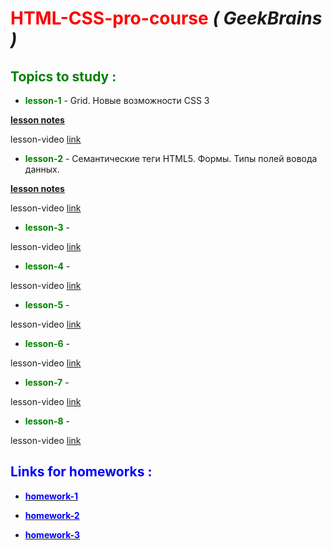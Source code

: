 # <span style="color:red">HTML-CSS-pro-course</span> **_( GeekBrains )_**

## <span style="color:green">Topics to study :</span>

- <span style="color:green">**lesson-1** </span>- Grid. Новые возможности CSS 3

[**lesson notes**](https://artiom30.github.io/HTML-CSS--Pro-/lesson-1/lesson-notes/index.html)

lesson-video [link](https://www.youtube.com/watch?v=5Ijqb1wLcvc)

- <span style="color:green">**lesson-2** </span>- Семантические теги HTML5. Формы. Типы полей вовода данных.

[**lesson notes**](https://artiom30.github.io/HTML-CSS--Pro-/lesson-2/lesson-notes/index.html)

lesson-video [link](https://youtu.be/TBw6Ga1e92k)

- <span style="color:green">**lesson-3** </span>-

lesson-video [link](https://youtu.be/KARjHRoRe_4)

- <span style="color:green">**lesson-4** </span>-

lesson-video [link](https://youtu.be/Q0H_DpzuPGE)

- <span style="color:green">**lesson-5** </span>-

lesson-video [link](https://youtu.be/VDD-4CgY9B4)

- <span style="color:green">**lesson-6** </span>-

lesson-video [link](https://youtu.be/CML0LNJMwE0)

- <span style="color:green">**lesson-7** </span>-

lesson-video [link](https://youtu.be/BhAYL46P3PI)

- <span style="color:green">**lesson-8** </span>-

lesson-video [link](https://youtu.be/kOLM2s20sZY)

## <span style="color:blue">Links for homeworks :</span>

- <span style="color:blue"> [<span style="color:blue">**homework-1**</span>](https://artiom30.github.io/HTML-CSS--Pro-/lesson-1/homework/index.html)</span>

- <span style="color:blue"> [<span style="color:blue">**homework-2**</span>](https://artiom30.github.io/HTML-CSS--Pro-/lesson-2/homework/index.html)</span>

- <span style="color:blue"> [<span style="color:blue">**homework-3**</span>]()</span>
